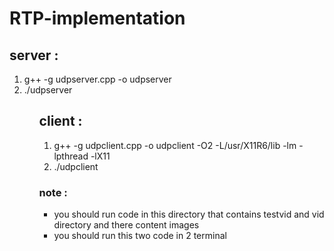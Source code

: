 # RTP-implementation


<h2>server :</h2> 
<ol>
<li>g++ -g udpserver.cpp -o udpserver</li>
<li>./udpserver</li>
<ol>

<h2>client :</h2>
<ol>
<li>g++ -g  udpclient.cpp -o udpclient -O2 -L/usr/X11R6/lib -lm -lpthread -lX11</li>
<li>./udpclient</<li>
</ol>

 <h3>note :</h3>
 <ul>
 <li>you should run code in this directory that contains testvid and vid directory and there content images</li>
  <li>you should run this two code in 2 terminal</li>
</ul>
